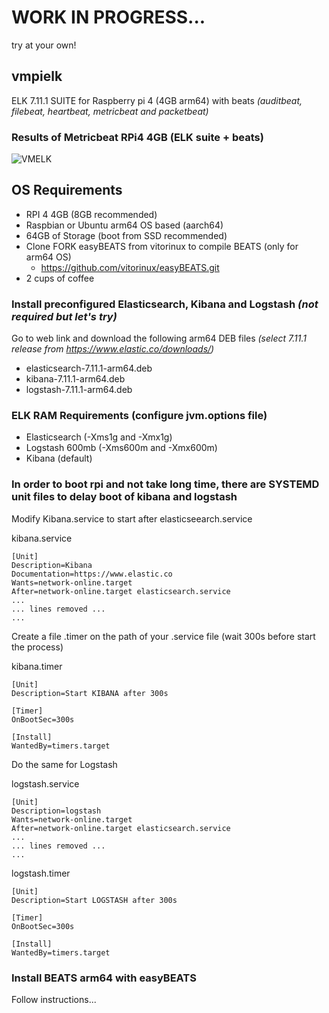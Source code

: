 # WORK IN PROGRESS... 
try at your own!

## vmpielk
ELK 7.11.1 SUITE for Raspberry pi 4 (4GB arm64) with beats *(auditbeat, filebeat, heartbeat, metricbeat and packetbeat)*

### Results of Metricbeat RPi4 4GB (ELK suite + beats)

![VMELK](https://user-images.githubusercontent.com/24867437/110994917-d3a4b380-8379-11eb-99a7-14688e310d12.png)


## OS Requirements
- RPI 4 4GB (8GB recommended)
- Raspbian or Ubuntu arm64 OS based (aarch64)
- 64GB of Storage (boot from SSD recommended)
- Clone FORK easyBEATS from vitorinux to compile BEATS (only for arm64 OS)
	- https://github.com/vitorinux/easyBEATS.git
- 2 cups of coffee




### Install preconfigured Elasticsearch, Kibana and Logstash *(not required but let's try)* 

Go to web link and download the following arm64 DEB files *(select 7.11.1 release from https://www.elastic.co/downloads/)*
 - elasticsearch-7.11.1-arm64.deb
 - kibana-7.11.1-arm64.deb
 - logstash-7.11.1-arm64.deb

### ELK RAM Requirements (configure jvm.options file)
- Elasticsearch (-Xms1g and -Xmx1g)
- Logstash 600mb (-Xms600m and -Xmx600m)
- Kibana (default)


### In order to boot rpi and not take long time, there are SYSTEMD unit files to delay boot of kibana and logstash
Modify Kibana.service to start after elasticseearch.service

kibana.service 
```
[Unit]
Description=Kibana
Documentation=https://www.elastic.co
Wants=network-online.target
After=network-online.target elasticsearch.service
...
... lines removed ...
...

```

Create a file .timer on the path of your .service file (wait 300s before start the process)

kibana.timer 
```
[Unit]
Description=Start KIBANA after 300s

[Timer]
OnBootSec=300s

[Install]
WantedBy=timers.target

```

Do the same for Logstash

logstash.service

```
[Unit]
Description=logstash
Wants=network-online.target
After=network-online.target elasticsearch.service
...
... lines removed ...
...
```

logstash.timer
```
[Unit]
Description=Start LOGSTASH after 300s

[Timer]
OnBootSec=300s

[Install]
WantedBy=timers.target

```



### Install BEATS arm64 with easyBEATS
Follow instructions...









